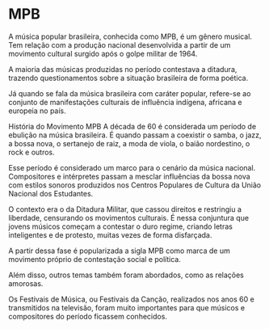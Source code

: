 # MPB
A música popular brasileira, conhecida como MPB, é um gênero musical. Tem relação com a produção nacional desenvolvida a partir de um movimento cultural surgido após o golpe militar de 1964.

A maioria das músicas produzidas no período contestava a ditadura, trazendo questionamentos sobre a situação brasileira de forma poética.

Já quando se fala da música brasileira com caráter popular, refere-se ao conjunto de manifestações culturais de influência indígena, africana e europeia no país.

História do Movimento MPB
A década de 60 é considerada um período de ebulição na música brasileira. É quando passam a coexistir o samba, o jazz, a bossa nova, o sertanejo de raiz, a moda de viola, o baião nordestino, o rock e outros.

Esse período é considerado um marco para o cenário da música nacional. Compositores e intérpretes passam a mesclar influências da bossa nova com estilos sonoros produzidos nos Centros Populares de Cultura da União Nacional dos Estudantes.

O contexto era o da Ditadura Militar, que cassou direitos e restringiu a liberdade, censurando os movimentos culturais. É nessa conjuntura que jovens músicos começam a contestar o duro regime, criando letras inteligentes e de protesto, muitas vezes de forma disfarçada.

A partir dessa fase é popularizada a sigla MPB como marca de um movimento próprio de contestação social e política.

Além disso, outros temas também foram abordados, como as relações amorosas.

Os Festivais de Música, ou Festivais da Canção, realizados nos anos 60 e transmitidos na televisão, foram muito importantes para que músicos e compositores do período ficassem conhecidos.
